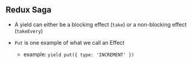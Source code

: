 ## Redux Saga

- A yield can either be a blocking effect (`take`) or a non-blocking effect (`takeEvery`)

- `Put` is one example of what we call an Effect
  - example: `yield put({ type: 'INCREMENT' })`
